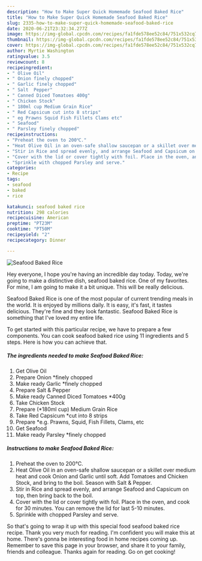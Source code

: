 ```yaml
---
description: "How to Make Super Quick Homemade Seafood Baked Rice"
title: "How to Make Super Quick Homemade Seafood Baked Rice"
slug: 2335-how-to-make-super-quick-homemade-seafood-baked-rice
date: 2020-06-21T23:32:34.277Z
image: https://img-global.cpcdn.com/recipes/fa1fde578ee52c84/751x532cq70/seafood-baked-rice-recipe-main-photo.jpg
thumbnail: https://img-global.cpcdn.com/recipes/fa1fde578ee52c84/751x532cq70/seafood-baked-rice-recipe-main-photo.jpg
cover: https://img-global.cpcdn.com/recipes/fa1fde578ee52c84/751x532cq70/seafood-baked-rice-recipe-main-photo.jpg
author: Myrtie Washington
ratingvalue: 3.5
reviewcount: 8
recipeingredient:
- " Olive Oil"
- " Onion finely chopped"
- " Garlic finely chopped"
- " Salt  Pepper"
- " Canned Diced Tomatoes 400g"
- " Chicken Stock"
- " 180ml cup Medium Grain Rice"
- " Red Capsicum cut into 8 strips"
- " eg Prawns Squid Fish Fillets Clams etc"
- " Seafood"
- " Parsley finely chopped"
recipeinstructions:
- "Preheat the oven to 200℃."
- "Heat Olive Oil in an oven-safe shallow saucepan or a skillet over medium heat and cook Onion and Garlic until soft. Add Tomatoes and Chicken Stock, and bring to the boil. Season with Salt &amp; Pepper."
- "Stir in Rice and spread evenly, and arrange Seafood and Capsicum on top, then bring back to the boil."
- "Cover with the lid or cover tightly with foil. Place in the oven, and cook for 30 minutes. You can remove the lid for last 5-10 minutes."
- "Sprinkle with chopped Parsley and serve."
categories:
- Recipe
tags:
- seafood
- baked
- rice

katakunci: seafood baked rice 
nutrition: 298 calories
recipecuisine: American
preptime: "PT23M"
cooktime: "PT50M"
recipeyield: "2"
recipecategory: Dinner

---
```



![Seafood Baked Rice](https://img-global.cpcdn.com/recipes/fa1fde578ee52c84/751x532cq70/seafood-baked-rice-recipe-main-photo.jpg)

Hey everyone, I hope you're having an incredible day today. Today, we're going to make a distinctive dish, seafood baked rice. One of my favorites. For mine, I am going to make it a bit unique. This will be really delicious.

Seafood Baked Rice is one of the most popular of current trending meals in the world. It is enjoyed by millions daily. It is easy, it's fast, it tastes delicious. They're fine and they look fantastic. Seafood Baked Rice is something that I've loved my entire life.




To get started with this particular recipe, we have to prepare a few components. You can cook seafood baked rice using 11 ingredients and 5 steps. Here is how you can achieve that.

<!--inarticleads1-->

##### The ingredients needed to make Seafood Baked Rice:

1. Get  Olive Oil
1. Prepare  Onion *finely chopped
1. Make ready  Garlic *finely chopped
1. Prepare  Salt &amp; Pepper
1. Make ready  Canned Diced Tomatoes *400g
1. Take  Chicken Stock
1. Prepare  (*180ml cup) Medium Grain Rice
1. Take  Red Capsicum *cut into 8 strips
1. Prepare  *e.g. Prawns, Squid, Fish Fillets, Clams, etc
1. Get  Seafood
1. Make ready  Parsley *finely chopped




<!--inarticleads2-->

##### Instructions to make Seafood Baked Rice:

1. Preheat the oven to 200℃.
1. Heat Olive Oil in an oven-safe shallow saucepan or a skillet over medium heat and cook Onion and Garlic until soft. Add Tomatoes and Chicken Stock, and bring to the boil. Season with Salt &amp; Pepper.
1. Stir in Rice and spread evenly, and arrange Seafood and Capsicum on top, then bring back to the boil.
1. Cover with the lid or cover tightly with foil. Place in the oven, and cook for 30 minutes. You can remove the lid for last 5-10 minutes.
1. Sprinkle with chopped Parsley and serve.




So that's going to wrap it up with this special food seafood baked rice recipe. Thank you very much for reading. I'm confident you will make this at home. There's gonna be interesting food in home recipes coming up. Remember to save this page in your browser, and share it to your family, friends and colleague. Thanks again for reading. Go on get cooking!
